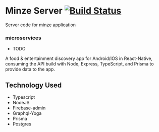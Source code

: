 # Minze Server [![Build Status](https://travis-ci.com/mzeroes/minze-server.svg?branch=master)](https://travis-ci.com/mzeroes/minze-server)

Server code for minze application

### microservices

- TODO 

A food & entertainment discovery app for Android/IOS in React-Native, consuming the
API build with Node, Express, TypeScript, and Prisma to provide data to the app.

## **Technology Used**
- Typescript
- NodeJS
- Firebase-admin
- Graphql-Yoga
- Prisma
- Postgres
